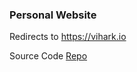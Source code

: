 ### Personal Website

Redirects to https://vihark.io

Source Code [Repo](https://github.com/vihar-next)
